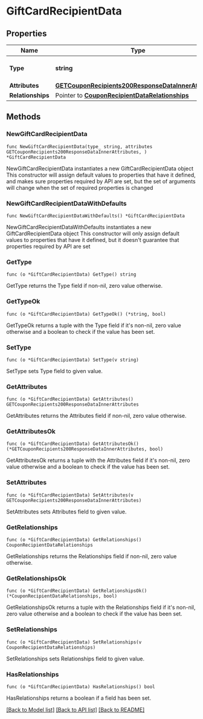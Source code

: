 # GiftCardRecipientData

## Properties

Name | Type | Description | Notes
------------ | ------------- | ------------- | -------------
**Type** | **string** | The resource&#39;s type | [default to "gift_card_recipients"]
**Attributes** | [**GETCouponRecipients200ResponseDataInnerAttributes**](GETCouponRecipients200ResponseDataInnerAttributes.md) |  | 
**Relationships** | Pointer to [**CouponRecipientDataRelationships**](CouponRecipientDataRelationships.md) |  | [optional] 

## Methods

### NewGiftCardRecipientData

`func NewGiftCardRecipientData(type_ string, attributes GETCouponRecipients200ResponseDataInnerAttributes, ) *GiftCardRecipientData`

NewGiftCardRecipientData instantiates a new GiftCardRecipientData object
This constructor will assign default values to properties that have it defined,
and makes sure properties required by API are set, but the set of arguments
will change when the set of required properties is changed

### NewGiftCardRecipientDataWithDefaults

`func NewGiftCardRecipientDataWithDefaults() *GiftCardRecipientData`

NewGiftCardRecipientDataWithDefaults instantiates a new GiftCardRecipientData object
This constructor will only assign default values to properties that have it defined,
but it doesn't guarantee that properties required by API are set

### GetType

`func (o *GiftCardRecipientData) GetType() string`

GetType returns the Type field if non-nil, zero value otherwise.

### GetTypeOk

`func (o *GiftCardRecipientData) GetTypeOk() (*string, bool)`

GetTypeOk returns a tuple with the Type field if it's non-nil, zero value otherwise
and a boolean to check if the value has been set.

### SetType

`func (o *GiftCardRecipientData) SetType(v string)`

SetType sets Type field to given value.


### GetAttributes

`func (o *GiftCardRecipientData) GetAttributes() GETCouponRecipients200ResponseDataInnerAttributes`

GetAttributes returns the Attributes field if non-nil, zero value otherwise.

### GetAttributesOk

`func (o *GiftCardRecipientData) GetAttributesOk() (*GETCouponRecipients200ResponseDataInnerAttributes, bool)`

GetAttributesOk returns a tuple with the Attributes field if it's non-nil, zero value otherwise
and a boolean to check if the value has been set.

### SetAttributes

`func (o *GiftCardRecipientData) SetAttributes(v GETCouponRecipients200ResponseDataInnerAttributes)`

SetAttributes sets Attributes field to given value.


### GetRelationships

`func (o *GiftCardRecipientData) GetRelationships() CouponRecipientDataRelationships`

GetRelationships returns the Relationships field if non-nil, zero value otherwise.

### GetRelationshipsOk

`func (o *GiftCardRecipientData) GetRelationshipsOk() (*CouponRecipientDataRelationships, bool)`

GetRelationshipsOk returns a tuple with the Relationships field if it's non-nil, zero value otherwise
and a boolean to check if the value has been set.

### SetRelationships

`func (o *GiftCardRecipientData) SetRelationships(v CouponRecipientDataRelationships)`

SetRelationships sets Relationships field to given value.

### HasRelationships

`func (o *GiftCardRecipientData) HasRelationships() bool`

HasRelationships returns a boolean if a field has been set.


[[Back to Model list]](../README.md#documentation-for-models) [[Back to API list]](../README.md#documentation-for-api-endpoints) [[Back to README]](../README.md)


